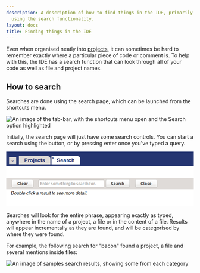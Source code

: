 ```yaml
---
description: A description of how to find things in the IDE, primarily focussed on
  using the search functionality.
layout: docs
title: Finding things in the IDE
---
```

Even when organised neatly into [projects](/docs/IDE/creating_a_project),
it can sometimes be hard to remember exactly where a particular piece of
code or comment is.
To help with this, the IDE has a search function that can look through
all of your code as well as file and project names.

How to search
-------------

Searches are done using the search page, which can be launched from the
shortcuts menu.

![An image of the tab-bar, with the shortcuts menu open and the
  Search option highlighted](/images/content/ide/shortcuts-search.png
 "The Search option on the shortcuts menu.")

Initially, the search page will just have some search controls.
You can start a search using the button, or by pressing enter once you've typed a query.

![An image of the search page, before a search has been started](/images/content/ide/search-empty.png
 "Initially, the search page will just have a search box.")

Searches will look for the entire phrase, appearing exactly as typed,
anywhere in the name of a project, a file or in the content of a file.
Results will appear incrementally as they are found,
and will be categorised by where they were found.

For example, the following search for "bacon" found a project,
a file and several mentions inside files:

![An image of samples search results,
  showing some from each category](/images/content/ide/search-bacon.png
 "Mmm, bacon.")
